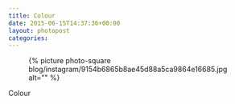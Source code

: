 ```yaml
---
title: Colour
date: 2015-06-15T14:37:36+00:00
layout: photopost
categories:
---
```


<figure class="photo photo--square">
  {% picture photo-square blog/instagram/9154b6865b8ae45d88a5ca9864e16685.jpg alt="" %}
</figure>

Colour
